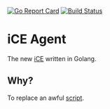 [![Go Report Card](https://goreportcard.com/badge/ice-stuff/ice-agent)](https://goreportcard.com/report/ice-stuff/ice-agent)
[![Build Status](https://travis-ci.org/ice-stuff/ice-agent.svg?branch=master)](https://travis-ci.org/ice-stuff/ice-agent)

# iCE Agent

The new [iCE](http://github.com/ice-stuff/ice) written in Golang.

## Why?

To replace an awful [script](https://github.com/ice-stuff/ice/blob/v2.0.0/agent/ice-register-self.py).
